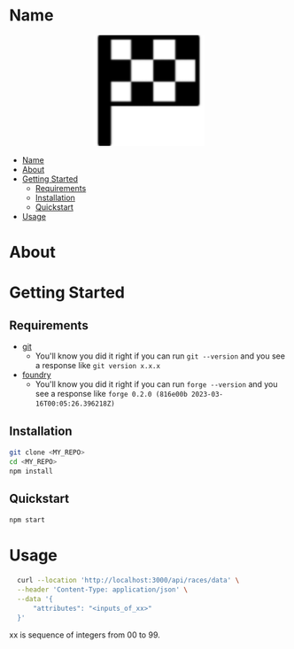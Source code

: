 # Name

<p align="center">
<img src="./images/logo.png" width="200" alt="Name">
<br/>

- [Name](#name)
- [About](#about)
- [Getting Started](#getting-started)
  - [Requirements](#requirements)
  - [Installation](#installation)
  - [Quickstart](#quickstart)
- [Usage](#usage)

# About

<!-- Include a blurb about your project, including a link to docs if applicable -->

# Getting Started

## Requirements

- [git](https://git-scm.com/book/en/v2/Getting-Started-Installing-Git)
  - You'll know you did it right if you can run `git --version` and you see a response like `git version x.x.x`
- [foundry](https://getfoundry.sh/)
  - You'll know you did it right if you can run `forge --version` and you see a response like `forge 0.2.0 (816e00b 2023-03-16T00:05:26.396218Z)`
  <!-- Additional requirements here -->

## Installation

```bash
git clone <MY_REPO>
cd <MY_REPO>
npm install
```

## Quickstart

```bash
npm start
```

# Usage

```bash
  curl --location 'http://localhost:3000/api/races/data' \
  --header 'Content-Type: application/json' \
  --data '{
      "attributes": "<inputs_of_xx>"
  }'
```

xx is sequence of integers from 00 to 99.
